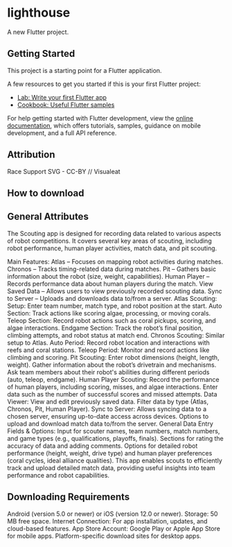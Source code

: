 # lighthouse

A new Flutter project.

## Getting Started

This project is a starting point for a Flutter application.

A few resources to get you started if this is your first Flutter project:

- [Lab: Write your first Flutter app](https://docs.flutter.dev/get-started/codelab)
- [Cookbook: Useful Flutter samples](https://docs.flutter.dev/cookbook)

For help getting started with Flutter development, view the
[online documentation](https://docs.flutter.dev/), which offers tutorials,
samples, guidance on mobile development, and a full API reference.

## Attribution
Race Support SVG - CC-BY // Visualeat
## How to download

## General Attributes
The Scouting app is designed for recording data related to various aspects of robot competitions. It covers several key areas of scouting, including robot performance, human player activities, match data, and pit scouting.

Main Features:
Atlas – Focuses on mapping robot activities during matches.
Chronos – Tracks timing-related data during matches.
Pit – Gathers basic information about the robot (size, weight, capabilities).
Human Player – Records performance data about human players during the match.
View Saved Data – Allows users to view previously recorded scouting data.
Sync to Server – Uploads and downloads data to/from a server.
Atlas Scouting:
Setup: Enter team number, match type, and robot position at the start.
Auto Section: Track actions like scoring algae, processing, or moving corals.
Teleop Section: Record robot actions such as coral pickups, scoring, and algae interactions.
Endgame Section: Track the robot’s final position, climbing attempts, and robot status at match end.
Chronos Scouting:
Similar setup to Atlas.
Auto Period: Record robot location and interactions with reefs and coral stations.
Teleop Period: Monitor and record actions like climbing and scoring.
Pit Scouting:
Enter robot dimensions (height, length, weight).
Gather information about the robot’s drivetrain and mechanisms.
Ask team members about their robot's abilities during different periods (auto, teleop, endgame).
Human Player Scouting:
Record the performance of human players, including scoring, misses, and algae interactions.
Enter data such as the number of successful scores and missed attempts.
Data Viewer:
View and edit previously saved data.
Filter data by type (Atlas, Chronos, Pit, Human Player).
Sync to Server:
Allows syncing data to a chosen server, ensuring up-to-date access across devices.
Options to upload and download match data to/from the server.
General Data Entry Fields & Options:
Input for scouter names, team numbers, match numbers, and game types (e.g., qualifications, playoffs, finals).
Sections for rating the accuracy of data and adding comments.
Options for detailed robot performance (height, weight, drive type) and human player preferences (coral cycles, ideal alliance qualities).
This app enables scouts to efficiently track and upload detailed match data, providing useful insights into team performance and robot capabilities.

## Downloading Requirements
Android (version 5.0 or newer) or iOS (version 12.0 or newer).
Storage: 50 MB free space.
Internet Connection: For app installation, updates, and cloud-based features.
App Store Account:
Google Play or Apple App Store for mobile apps.
Platform-specific download sites for desktop apps.
